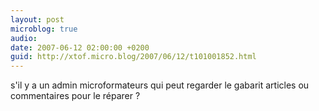 ```yaml
---
layout: post
microblog: true
audio: 
date: 2007-06-12 02:00:00 +0200
guid: http://xtof.micro.blog/2007/06/12/t101001852.html
---
```

s'il y a un admin microformateurs qui peut regarder le gabarit articles ou commentaires pour le réparer ?

